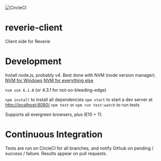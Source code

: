 ![CircleCI](https://circleci.com/gh/threehams/reverie-client.svg?style=shield&circle-token=c21eda31e510b83c244f77f5d2e166faf12458c3)

# reverie-client
Client side for Reverie
 
# Development

Install node.js, probably v4. Best done with NVM (node version manager).
[NVM for Windows](https://github.com/coreybutler/nvm-windows)
[NVM for everything else](https://github.com/creationix/nvm)

`nvm use 6.1.0` (or 4.3.1 for not-so-bleeding-edge)

`npm install` to install all dependencies
`npm start` to start a dev server at <http://localhost:8080/>
`npm test` or `npm run test:watch` to run tests

Supports all evergreen browsers, plus IE10 + 11.

# Continuous Integration

Tests are run on CircleCI for all branches, and notify Github on
pending / success / failure. Results appear on pull requests.
